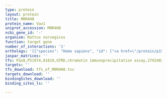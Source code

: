 ```yaml
---
type: protein
layout: protein
title: M0R4H8
protein_name: Vav1
uniprot_accession: M0R4H8
ncbi_gene_id: '-'
organism: Rattus norvegicus
function: target gene
number_of_interactions: '1'
orthologs: '[{"species": "Homo sapiens", "id": ["<a href=\"/protein/p15498\">P15498</a>"]}, {"species": "Mus musculus", "id": ["<a href=\"/protein/p27870\">P27870</a>"]}, {"species": "Caenorhabditis elegans", "id": ["<a href=\"/protein/q45fx5\">Q45FX5</a>"]}, {"species": "Drosophila melanogaster", "id": ["<a href=\"/protein/q9nhv9\">Q9NHV9</a>"]}]'
jaspar_matrices: ''
tfs: Pax8,P51974,81819,GTRD,chromatin immunoprecipitation assay,27924024%5Buid%5D,No
targets: ''
tfs_download: tfs_of_M0R4H8.tsv
targets_download: ''
bindingSites_download: ''
binding_sites_ls: ''

---
```

